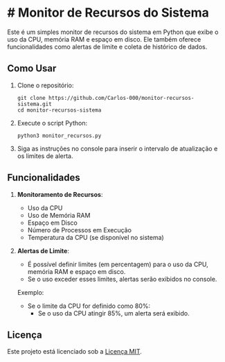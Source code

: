 # # Monitor de Recursos do Sistema

Este é um simples monitor de recursos do sistema em Python que exibe o uso da CPU, memória RAM e espaço em disco. Ele também oferece funcionalidades como alertas de limite e coleta de histórico de dados.

## Como Usar

1. Clone o repositório:
    ```
    git clone https://github.com/Carlos-000/monitor-recursos-sistema.git
    cd monitor-recursos-sistema
    ```
2. Execute o script Python:
    ```
    python3 monitor_recursos.py
    ```
3. Siga as instruções no console para inserir o intervalo de atualização e os limites de alerta.

## Funcionalidades

1. **Monitoramento de Recursos**:
   - Uso da CPU
   - Uso de Memória RAM
   - Espaço em Disco
   - Número de Processos em Execução
   - Temperatura da CPU (se disponível no sistema)

2. **Alertas de Limite**:
   - É possível definir limites (em percentagem) para o uso da CPU, memória RAM e espaço em disco.
   - Se o uso exceder esses limites, alertas serão exibidos no console.

   Exemplo:
   - Se o limite da CPU for definido como 80%:
     - Se o uso da CPU atingir 85%, um alerta será exibido.

## Licença

Este projeto está licenciado sob a [Licença MIT](LICENSE).
